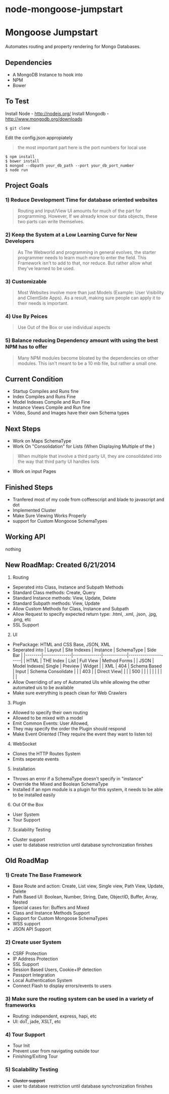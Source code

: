 node-mongoose-jumpstart
=======================

# Mongoose Jumpstart
Automates routing and property rendering for Mongo Databases.

## Dependencies
- A MongoDB Instance to hook into
- NPM
- Bower

## To Test
Install Node - http://nodejs.org/
Install Mongodb - http://www.mongodb.org/downloads
```
$ git clone
```
Edit the config.json appropiately
> the most important part here is the port numbers for local use

```
$ npm install
$ bower install
$ mongod --dbpath your_db_path --port your_db_port_number
$ node run
```


## Project Goals
### 1) Reduce Development Time for database oriented websites
> Routing and Input/View UI amounts for much of the part for programming. However, If we already know our data objects, these two parts can write themselves.

### 2) Keep the System at a Low Learning Curve for New Developers
> As The Webworld and programming in general evolves, the starter programmer needs to learn much more to enter the field. This Framework isn't to add to that, nor reduce. But rather allow what they've learned to be used.

### 3) Customizable
> Most Websites involve more than just Models (Example: User Visibility and ClientSide Apps). As a result, making sure people can apply it to their needs is important.

### 4) Use By Peices
> Use Out of the Box or use individual aspects

### 5) Balance reducing Dependency amount with using the best NPM has to offer
> Many NPM modules become bloated by the dependencies on other modules. This isn't meant to be a 10 mb file, but rather a small one.

## Current Condition
- Startup Compiles and Runs fine
- Index Compiles and Runs Fine
- Model Indexes Compile and Run Fine
- Instance Views Compile and Run fine
- Video, Sound and Images have their own Schema types

## Next Steps
- Work on Maps SchemaType
- Work On "Consolidation" for Lists (When Displaying Multiple of the )
> When multiple that involve a third party UI, they are consolidated into the way that third party UI handles lists
- Work on input Pages

## Finished Steps
- Tranfered most of my code from coffeescript and blade to javascript and dot
- Implemented Cluster
- Make Sure Viewing Works Properly
- support for Custom Mongoose SchemaTypes

## Working API
nothing

## New RoadMap: Created 6/21/2014
1) Routing
- Seperated into Class, Instance and Subpath Methods
- Standard Class methods: Create, Query
- Standard Instance methods: View, Update, Delete
- Standard Subpath methods: View, Update
- Allow Custom Methods for Class, Instance and Subpath
- Allow Request to specify expected return type: .html, .xml, .json, .jpg, .png, etc
- SSL Support

2) UI
- PrePackage: HTML and CSS Base, JSON, XML
- Seperated into
| Layout | Site Indexes | Instance     | SchemaType | Side Bar            |
|--------|--------------|--------------|------------|---------------------|
| HTML   | THE Index    | List         | Full View  | Method Forms        |
| JSON   | Model Indexes| Single       | Preview    | Widget              |
| XML    | 404          | Schema Based | Input      | Schema Consolidate  |
|        | 403          |              | Direct View|                     |
|        | 500          |              |            |                     |
|        |              |              |            |                     |
- Allow Overriding of any of Automated UIs while allowing the other automated uis to be available
- Make sure everything is peach clean for Web Crawlers

3) Plugin
- Allowed to specify their own routing
- Allowed to be mixed with a model
- Emit Common Events: User Allowed,
- They may specify the order the Plugin should respond
- Make Event Oriented (They require the event they want to listen to)

4) WebSocket
- Clones the HTTP Routes System
- Emits seperate events

5) Installation
- Throws an error if a SchemaType doesn't specify in "instance"
- Override the Mixed and Boolean SchemaType
- Installed if an npm module is a plugin for this system, it needs to be able to be installed easily

6) Out Of the Box
- User System
- Tour Support

7) Scalability Testing
- Cluster support
- user to database restriction until database synchronization finishes


## Old RoadMap
### 1) Create The Base Framework
- Base Route and action: Create, List view, Single view, Path View, Update, Delete
- Path Based UI: Boolean, Number, String, Date, ObjectID, Buffer, Array, Nested
- Special cases for: Buffers and Mixed
- Class and Instance Methods Support
- Support for Custom Mongoose SchemaTypes
- WSS support
- JSON API Support

### 2) Create user System
- CSRF Protection
- IP Address Protection
- SSL Support
- Session Based Users, Cookie+IP detection
- Passport Integration
- Local Authentication System
- Connect Flash to display errors/events to users

### 3) Make sure the routing system can be used in a variety of frameworks
- Routing: independent, express, hapi, etc
- UI: doT, jade, XSLT, etc

### 4) Tour Support
- Tour Init
- Prevent user from navigating outside tour
- Finishing/Exiting Tour

### 5) Scalability Testing
- ~~Cluster support~~
- user to database restriction until database synchronization finishes
